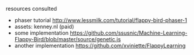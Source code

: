 resources consulted
- phaser tutorial http://www.lessmilk.com/tutorial/flappy-bird-phaser-1
- assets: kenney.nl (paid)
- some implementation https://github.com/ssusnic/Machine-Learning-Flappy-Bird/blob/master/source/genetic.js
- another implementation https://github.com/xviniette/FlappyLearning


